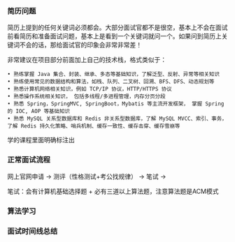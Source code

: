 ### 简历问题

简历上提到的任何关键词必须都会。大部分面试官都不是很空，基本上不会在面试前看简历和准备面试问题，基本上是看到一个关键词就问一个。如果问到简历上关键词不会的话，那给面试官的印象会非常非常差！

非常建议在项目部分前面加上自己的技术栈，格式类似于：
```
• 熟练掌握 Java 集合、封装、继承、多态等基础知识，了解泛型、反射、异常等相关知识
• 熟练使用常见的数据结构和算法，如栈、队列、二叉树、回溯、BFS、DFS、动态规划等
• 熟悉计算机网络相关知识，例如 TCP/IP 协议，HTTP/HTTPS 协议
• 熟悉操作系统相关知识， 包括多线程/多进程管理，内存分页分段
• 熟悉 Spring，SpringMVC, SpringBoot，Mybatis 等主流开发框架， 掌握 Spring 的 IOC, AOP 等基础知识
• 熟悉 MySQL 关系型数据库和 Redis 非关系型数据库，了解 MySQL MVCC、索引、事务，了解 Redis 持久化策略、哨兵机制、缓存一致性、缓存击穿、缓存雪崩等
```

学的课程里面明确标注出
### 正常面试流程



网上官网申请 -> 测评（性格测试+考公找规律） -> 笔试 ->

笔试：会有计算机基础选择题 + 必有三道以上算法题，注意算法题是ACM模式

### 算法学习



### 面试时间线总结

